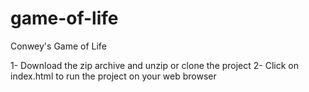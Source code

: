 # game-of-life
Conwey's Game of Life

1- Download the zip archive and unzip or clone the project
2- Click on index.html to run the project on your web browser
